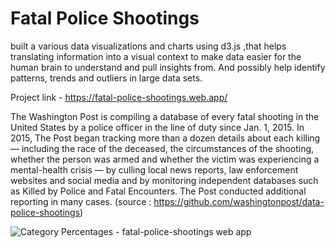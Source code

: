 # Fatal Police Shootings

built a various data visualizations and charts using d3.js ,that helps translating information into a visual context to make data easier for the human brain to understand and pull insights from. And possibly help identify patterns, trends and outliers in large data sets.

Project link -  https://fatal-police-shootings.web.app/ 

The Washington Post is compiling a database of every fatal shooting in the United States by a police officer in the line of duty since Jan. 1, 2015.
In 2015, The Post began tracking more than a dozen details about each killing — including the race of the deceased, the circumstances of the shooting, whether the person was armed and whether the victim was experiencing a mental-health crisis — by culling local news reports, law enforcement websites and social media and by monitoring independent databases such as Killed by Police and Fatal Encounters. The Post conducted additional reporting in many cases. (source : https://github.com/washingtonpost/data-police-shootings)




![Category Percentages - fatal-police-shootings web app](https://user-images.githubusercontent.com/45227782/226174026-841aacf8-92f1-480f-b799-c9b1e6d67430.jpg)


